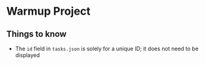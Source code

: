 # Warmup Project

## Things to know
- The `id` field in `tasks.json` is solely for a unique ID; it does not need to be displayed
